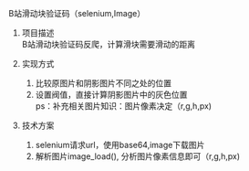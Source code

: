 B站滑动块验证码（selenium,Image）
1. 项目描述  
B站滑动块验证码反爬，计算滑块需要滑动的距离  

2. 实现方式
    1. 比较原图片和阴影图片不同之处的位置  
    2. 设置阀值，直接计算阴影图片中的灰色位置  
ps：补充相关图片知识：图片像素决定（r,g,h,px)  

3. 技术方案  
    1. selenium请求url，使用base64,image下载图片  
    2. 解析图片image_load(), 分析图片像素信息即可（r,g,h,px)
